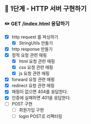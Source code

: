 ## 🚀 1단계 - HTTP 서버 구현하기
### ✏️ GET /index.html 응답하기
- [x] http request 를 파싱하기
  - [x] StringUtils 만들기
- [x] http response 만들기
- [x] 정적 요청 관련 매핑
  - [x] html 요청 관련 매핑
  - [x] css 요청 관련 매핑
  - [x] js 요청 관련 매핑
- [x] forward 요청 관련 매핑
- [x] redirect 요청 관련 매핑
- [x] 매핑이 없으면 404를 응답한다.
- [x] 인증에 실패하면 401을 응답한다.
- [ ] POST 구현
  - [ ] 회원가입 구현
  - [ ] login POST로 리팩터링